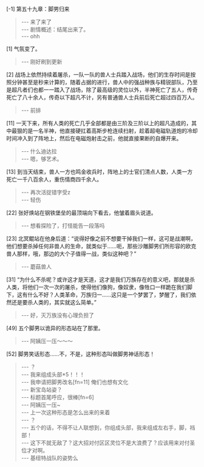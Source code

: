 
[-1] 第五十九章：脚男归来
>--- 来了来了<br>
>--- 剧情概述：结尾出来了。<br>
>--- ohh<br>

[1] 气氛变了。
>--- 刚好刷到更新<br>

[2] 战场上依然持续着屠杀，一队一队的兽人士兵踏入战场，他们的生存时间是按照分钟甚至是秒来计算的，随着占据的进行，兽人中的强战种族与精锐部队，乃至是超凡者们也都一一踏入了战场，除了最高级的灵位以外，半神死亡了五人，传奇死亡了八十余人，传奇以下超凡不计，另有普通兽人士兵前后死亡超过四百万人。
>--- 前排<br>

[11] 一天下来，所有人类的死亡几乎全部都是由三阶及三阶以上的超凡造成的，其中最狠的是一名半神，他直接硬扛着高斯步枪连续扫射，趁着超电磁轨道炮的冷却时间冲入到了阵地上，然后在电磁炮射击之前，他就直接果断的自爆开来。
>--- 什么迪达拉<br>
>--- 嗯，够艺术。<br>

[13] 到当天结束，兽人一方也鸣金收兵时，阵地上的士官们清点人数，人类一方死亡一千八百余人，重伤情商四千余人。
>--- 再次活捉错字受z<br>
>--- 轻伤<br>

[22] 张好焕站在钢铁堡垒的最顶端向下看去，他皱着眉头说道。
>--- 想看探险了，打怪能告一段落吗<br>

[23] 北冥鲲站在他身后道：“说得好像之前不想要干掉我们一样，这可是战潮啊，他们想要杀掉任何非兽人的生命，就类似于……呃，那些沙雕脚男们所形容的欧克兽人那样，哦，那边的大个子值得一战，类似这种吧？”
>--- 蘑菇兽人<br>

[31] “为什么不杀呢？或许这才是天道，这才是我们万族存在的意义吧，那就是杀人类，将他们一次一次的屠杀，使得他们像狗，像奴隶，像牲口一样跪在我们脚下，这有什么不好？人类革命，万族归一……这只是一个梦罢了，梦醒了，我们依然还是要杀人类的，其实就这么简单。”
>--- 好，灭万族没有心理负担了<br>

[49] 五个脚男以诡异的形态站在了那里。
>--- 阿姨压一压～～～<br>

[52] 脚男笑话形态……不，不是，这种形态叫做脚男神话形态！
>--- ？<br>
>--- 我来组成头部*5！！！<br>
>--- 我申请把脚男改名[fn=11]  俺们也想有文化<br>
>--- 新宝岛站姿？<br>
>--- 标题首尾呼应，很棒[fn=6]<br>
>--- 阿姨压一压~<br>
>--- 上一次这种形态是怎么出来的来着<br>
>--- ？<br>
>--- 五个的话，不得不让人联想到，你组成头部，我来组成左右手，脚，裆部！<br>
>--- 这下不就无敌了？这大招对付区区灵位不是大浪费了？应该用来对付圣位才对啊。<br>
>--- 基纽特战队的姿势么<br>
